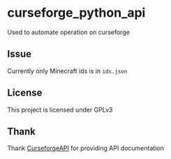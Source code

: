 # curseforge_python_api

Used to automate operation on curseforge
## Issue
Currently only Minecraft ids is in ```ids.json```
## License
This project is licensed under GPLv3
## Thank
Thank [CurseforgeAPI](https://github.com/Gaz492/CurseforgeAPI) for providing API documentation

